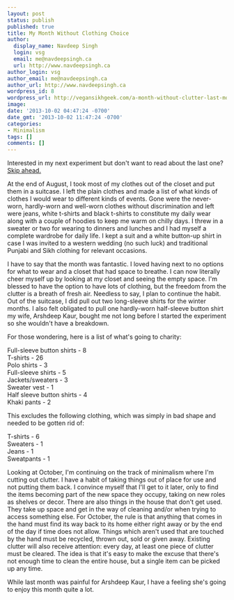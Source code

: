 ```yaml
---
layout: post
status: publish
published: true
title: My Month Without Clothing Choice
author:
  display_name: Navdeep Singh
  login: vsg
  email: me@navdeepsingh.ca
  url: http://www.navdeepsingh.ca
author_login: vsg
author_email: me@navdeepsingh.ca
author_url: http://www.navdeepsingh.ca
wordpress_id: 8
wordpress_url: http://vegansikhgeek.com/a-month-without-clutter-last-months-results/
image: 
date: '2013-10-02 04:47:24 -0700'
date_gmt: '2013-10-02 11:47:24 -0700'
categories:
- Minimalism
tags: []
comments: []
---
```

<p>Interested in my next experiment but don't want to read about the last one? <a href="#octoberexperiment" target="_blank">Skip ahead.</a></p>
<p>At the end of August, I took most of my clothes out of the closet and put them in a suitcase. I left the plain clothes and made a list of what kinds of clothes I would wear to different kinds of events. Gone were the never-worn, hardly-worn and well-worn clothes without discrimination and left were jeans, white t-shirts and black t-shirts to constitute my daily wear along with a couple of hoodies to keep me warm on chilly days. I threw in a sweater or two for wearing to dinners and lunches and I had myself a complete wardrobe for daily life. I kept a suit and a white button-up shirt in case I was invited to a western wedding (no such luck) and traditional Punjabi and Sikh clothing for relevant occasions.</p>
<p>I have to say that the month was fantastic. I loved having next to no options for what to wear and a closet that had space to breathe. I can now literally cheer myself up by looking at my closet and seeing the empty space. I'm blessed to have the option to have lots of clothing, but the freedom from the clutter is a breath of fresh air. Needless to say, I plan to continue the habit. Out of the suitcase, I did pull out two long-sleeve shirts for the winter months. I also felt obligated to pull one hardly-worn half-sleeve button shirt my wife, Arshdeep Kaur, bought me not long before I started the experiment so she wouldn't have a breakdown.</p>
<p>For those wondering, here is a list of what's going to charity:</p>
<p>Full-sleeve button shirts - 8<br />
T-shirts - 26<br />
Polo shirts - 3<br />
Full-sleeve shirts - 5<br />
Jackets/sweaters - 3<br />
Sweater vest - 1<br />
Half sleeve button shirts - 4<br />
Khaki pants - 2</p>
<p>This excludes the following clothing, which was simply in bad shape and needed to be gotten rid of:</p>
<p>T-shirts - 6<br />
Sweaters - 1<br />
Jeans - 1<br />
Sweatpants - 1</p>
<p><a name="octoberexperiment"></a>Looking at October, I'm continuing on the track of minimalism where I'm cutting out clutter. I have a habit of taking things out of place for use and not putting them back. I convince myself that I'll get to it later, only to find the items becoming part of the new space they occupy, taking on new roles as shelves or decor. There are also things in the house that don't get used. They take up space and get in the way of cleaning and/or when trying to access something else. For October, the rule is that anything that comes in the hand must find its way back to its home either right away or by the end of the day if time does not allow. Things which aren't used that are touched by the hand must be recycled, thrown out, sold or given away. Existing clutter will also receive attention: every day, at least one piece of clutter must be cleared. The idea is that it's easy to make the excuse that there's not enough time to clean the entire house, but a single item can be picked up any time.</p>
<p>While last month was painful for Arshdeep Kaur, I have a feeling she's going to enjoy this month quite a lot.</p>
